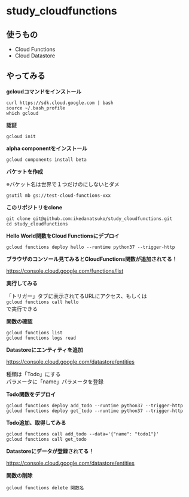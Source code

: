 # study_cloudfunctions

## 使うもの

- Cloud Functions
- Cloud Datastore

## やってみる

**gcloudコマンドをインストール**

```shell
curl https://sdk.cloud.google.com | bash
source ~/.bash_profile
which gcloud
```

**認証**

```shell
gcloud init
```

**alpha componentをインストール**

```shell
gcloud components install beta
```

**バケットを作成**

※バケット名は世界で１つだけのにしないとダメ
```shell
gsutil mb gs://test-cloud-functions-xxx
```

**このリポジトリをclone**

```shell
git clone git@github.com:ikedanatsuko/study_cloudfunctions.git
cd study_cloudfunctions
```

**Hello World関数をCloud Functionsにデプロイ**

```shell
gcloud functions deploy hello --runtime python37 --trigger-http
```

**ブラウザのコンソール見てみるとCloudFunctions関数が追加されてる！**

https://console.cloud.google.com/functions/list

**実行してみる**

「トリガー」タブに表示されてるURLにアクセス、もしくは  
`gcloud functions call hello`  
で実行できる

**関数の確認**

```shell
gcloud functions list
gcloud functions logs read
```

**Datastoreにエンティティを追加**

https://console.cloud.google.com/datastore/entities

種類は「Todo」にする  
パラメータに「name」パラメータを登録

**Todo関数をデプロイ**

```shell
gcloud functions deploy add_todo --runtime python37 --trigger-http
gcloud functions deploy get_todo --runtime python37 --trigger-http
```

**Todo追加、取得してみる**
```shell
gcloud functions call add_todo --data='{"name": "todo1"}'
gcloud functions call get_todo
```

**Datastoreにデータが登録されてる！**

https://console.cloud.google.com/datastore/entities

**関数の削除**

```shell
gcloud functions delete 関数名
```
